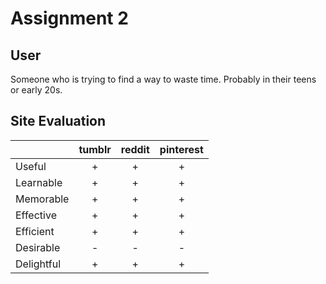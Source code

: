 # Assignment 2
## User
Someone who is trying to find a way to waste time.  Probably in their teens or early 20s.
## Site Evaluation
|            |  tumblr  |  reddit  |  pinterest  |
| ---------- | :------: | :------: | :---------: |
| Useful     | + | + | + |
| Learnable  | + | + | + |
| Memorable  | + | + | + |
| Effective  | + | + | + |
| Efficient  | + | + | + |
| Desirable  | - | - | - |
| Delightful | + | + | + |

